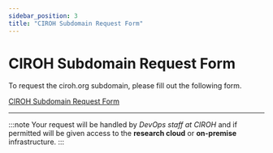 ```yaml
---
sidebar_position: 3
title: "CIROH Subdomain Request Form"
---
```


# CIROH Subdomain Request Form

To request the ciroh.org subdomain, please fill out the following form.

<a class="button button--active button--secondary" href="https://github.com/CIROH-UA/ciroh-ua.github.io/issues/new?assignees=&labels=&projects=&template=subdomain-request.md&title=">CIROH Subdomain Request Form</a>

-----

:::note
Your request will be handled by <i>DevOps staff at CIROH</i> and if permitted will be given access to the <strong>research cloud</strong> or <strong>on-premise</strong> infrastructure.
:::